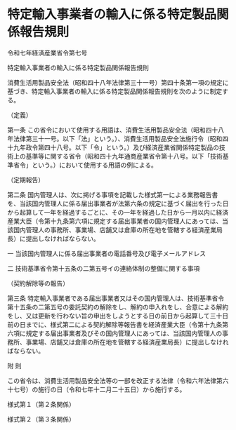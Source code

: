 # 特定輸入事業者の輸入に係る特定製品関係報告規則

令和七年経済産業省令第七号

特定輸入事業者の輸入に係る特定製品関係報告規則

消費生活用製品安全法（昭和四十八年法律第三十一号）第四十条第一項の規定に基づき、特定輸入事業者の輸入に係る特定製品関係報告規則を次のように制定する。

（定義）

第一条 この省令において使用する用語は、消費生活用製品安全法（昭和四十八年法律第三十一号。以下「法」という。）、消費生活用製品安全法施行令（昭和四十九年政令第四十八号。以下「令」という。）及び経済産業省関係特定製品の技術上の基準等に関する省令（昭和四十九年通商産業省令第十八号。以下「技術基準省令」という。）において使用する用語の例による。

（定期報告）

第二条 国内管理人は、次に掲げる事項を記載した様式第一による業務報告書を、当該国内管理人に係る届出事業者が法第六条の規定に基づく届出を行った日から起算して一年を経過するごとに、その一年を経過した日から一月以内に経済産業大臣（令第十九条第六項に規定する届出事業者の国内管理人にあっては、当該国内管理人の事務所、事業場、店舗又は倉庫の所在地を管轄する経済産業局長）に提出しなければならない。

一 当該国内管理人に係る届出事業者の電話番号及び電子メールアドレス

二 技術基準省令第十五条の二第五号イの連絡体制の整備に関する事項

（契約解除等の報告）

第三条 特定輸入事業者である届出事業者又はその国内管理人は、技術基準省令第十五条の二第五号の委託契約の解除をし、解約の申入れをし、合意による解約をし、又は更新を行わない旨の申出をしようとする日の前日から起算して三十日前の日までに、様式第二による契約解除等報告書を経済産業大臣（令第十九条第六項に規定する届出事業者及びその国内管理人にあっては、当該国内管理人の事務所、事業場、店舗又は倉庫の所在地を管轄する経済産業局長）に提出しなければならない。

附 則

この省令は、消費生活用製品安全法等の一部を改正する法律（令和六年法律第六十七号）の施行の日（令和七年十二月二十五日）から施行する。

様式第１（第２条関係）

[](/./pict/2FH00000076249.pdf)

様式第２（第３条関係）

[](/./pict/2FH00000076250.pdf)
